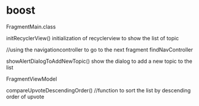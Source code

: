 # boost

FragmentMain.class

initRecyclerView()
initialization of recyclerview to show the list of topic

//using the navigationcontroller to go to the next fragment
findNavController


showAlertDialogToAddNewTopic()
show the dialog to add a new topic to the list

FragmentViewModel

compareUpvoteDescendingOrder()
//function to sort the list by descending order of upvote

